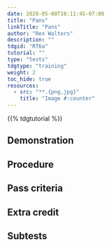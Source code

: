 ```yaml
---
date: 2020-05-08T16:11:45-07:00
title: "Pans"
linkTitle: "Pans"
author: "Rex Walters"
description: ""
tdgid: "RT6a"
tutorial: ""
type: "tests"
tdgtype: "training"
weight: 2
toc_hide: true
resources:
  - src: "**.{png,jpg}"
    title: "Image #:counter"
---
```


{{% tdgtutorial %}}

## Demonstration

## Procedure

## Pass criteria

## Extra credit

## Subtests
